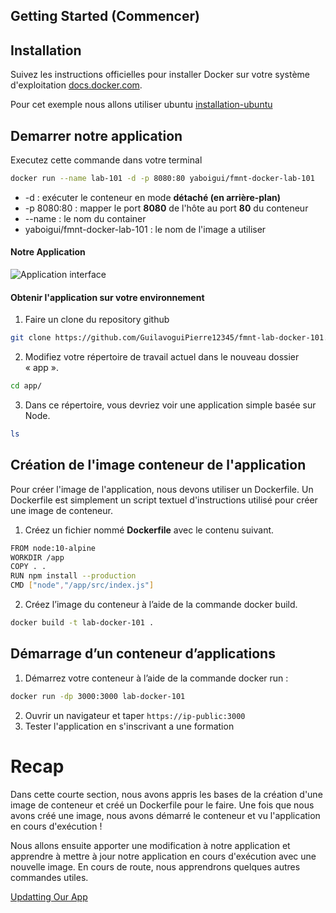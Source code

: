 
## Getting Started (Commencer)
## Installation

Suivez les instructions officielles pour installer Docker sur votre système d'exploitation [docs.docker.com](https://docs.docker.com/). 

Pour cet exemple nous allons utiliser ubuntu [installation-ubuntu](https://docs.docker.com/engine/install/ubuntu/)

## Demarrer notre application
Executez cette commande dans votre terminal
```bash
docker run --name lab-101 -d -p 8080:80 yaboigui/fmnt-docker-lab-101
```
- -d : exécuter le conteneur en mode **détaché (en arrière-plan)**
- -p 8080:80 : mapper le port **8080** de l'hôte au port **80** du conteneur
- --name : le nom du container
- yaboigui/fmnt-docker-lab-101 : le nom de l'image a utiliser 


#### Notre Application
![Application interface](https://blog.codewithdan.com/wp-content/uploads/2023/06/Docker-Logo.png "Application interface")

#### Obtenir l'application sur votre environnement 
1. Faire un clone du repository github
```bash 
git clone https://github.com/GuilavoguiPierre12345/fmnt-lab-docker-101.git
```
2. Modifiez votre répertoire de travail actuel dans le nouveau dossier « app ».
```bash 
cd app/
```
3. Dans ce répertoire, vous devriez voir une application simple basée sur Node.
```bash
ls
```
## Création de l'image conteneur de l'application
Pour créer l'image de l'application, nous devons utiliser un Dockerfile. Un Dockerfile est simplement un script textuel d'instructions utilisé pour créer une image de conteneur.

1. Créez un fichier nommé **Dockerfile** avec le contenu suivant.
```bash
FROM node:10-alpine
WORKDIR /app
COPY . .
RUN npm install --production
CMD ["node","/app/src/index.js"]
```
2. Créez l’image du conteneur à l’aide de la commande docker build.
```bash
docker build -t lab-docker-101 .
```
## Démarrage d’un conteneur d’applications
1. Démarrez votre conteneur à l’aide de la commande docker run :
```bash
docker run -dp 3000:3000 lab-docker-101
```
2. Ouvrir un navigateur et taper ``` https://ip-public:3000 ```
3. Tester l'application en s'inscrivant a une formation

# Recap
Dans cette courte section, nous avons appris les bases de la création d'une image de conteneur et créé un Dockerfile pour le faire. Une fois que nous avons créé une image, nous avons démarré le conteneur et vu l'application en cours d'exécution !

Nous allons ensuite apporter une modification à notre application et apprendre à mettre à jour notre application en cours d'exécution avec une nouvelle image. En cours de route, nous apprendrons quelques autres commandes utiles.

[Updatting Our App](https://github.com/GuilavoguiPierre12345/fmnt-lab-docker-101/blob/main/docs/updatting-our-app.md)